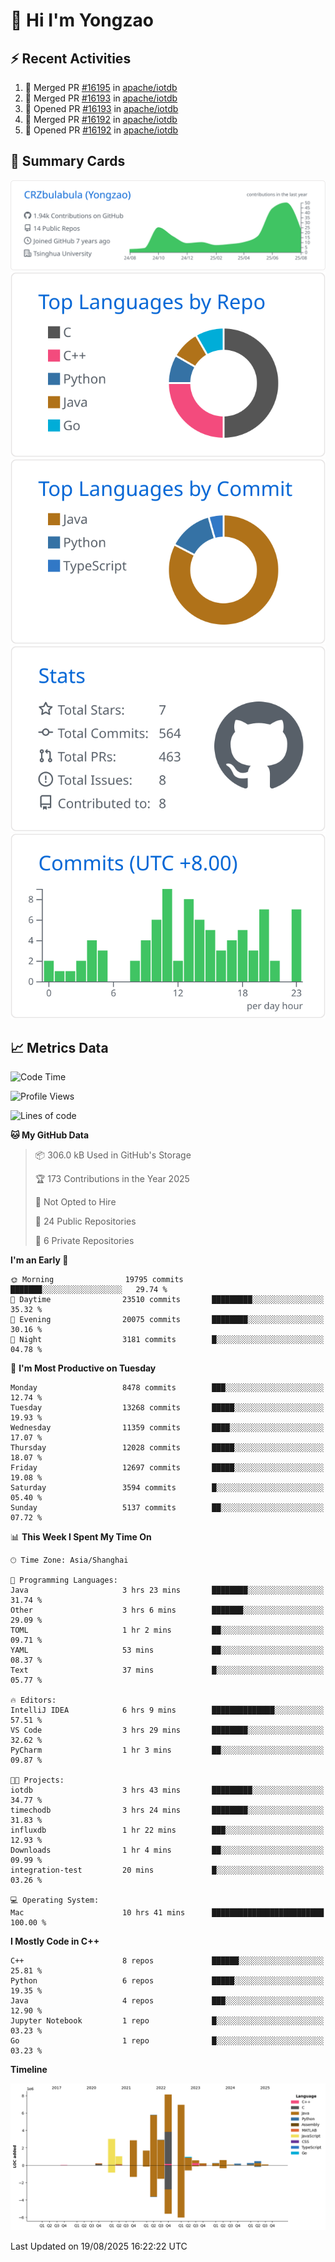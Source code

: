 # 👋 Hi I'm Yongzao

## ⚡ Recent Activities
<!--START_SECTION:activity-->
1. 🎉 Merged PR [#16195](https://github.com/apache/iotdb/pull/16195) in [apache/iotdb](https://github.com/apache/iotdb)
2. 🎉 Merged PR [#16193](https://github.com/apache/iotdb/pull/16193) in [apache/iotdb](https://github.com/apache/iotdb)
3. 💪 Opened PR [#16193](https://github.com/apache/iotdb/pull/16193) in [apache/iotdb](https://github.com/apache/iotdb)
4. 🎉 Merged PR [#16192](https://github.com/apache/iotdb/pull/16192) in [apache/iotdb](https://github.com/apache/iotdb)
5. 💪 Opened PR [#16192](https://github.com/apache/iotdb/pull/16192) in [apache/iotdb](https://github.com/apache/iotdb)
<!--END_SECTION:activity-->

## 🎑 Summary Cards

[![](https://raw.githubusercontent.com/CRZbulabula/CRZbulabula/main/profile-summary-card-output/github/0-profile-details.svg)](https://github.com/vn7n24fzkq/github-profile-summary-cards)
[![](https://raw.githubusercontent.com/CRZbulabula/CRZbulabula/main/profile-summary-card-output/github/1-repos-per-language.svg)](https://github.com/vn7n24fzkq/github-profile-summary-cards) [![](https://raw.githubusercontent.com/CRZbulabula/CRZbulabula/main/profile-summary-card-output/github/2-most-commit-language.svg)](https://github.com/vn7n24fzkq/github-profile-summary-cards)
[![](https://raw.githubusercontent.com/CRZbulabula/CRZbulabula/main/profile-summary-card-output/github/3-stats.svg)](https://github.com/vn7n24fzkq/github-profile-summary-cards) [![](https://raw.githubusercontent.com/CRZbulabula/CRZbulabula/main/profile-summary-card-output/github/4-productive-time.svg)](https://github.com/vn7n24fzkq/github-profile-summary-cards)

## 📈 Metrics Data

<!--START_SECTION:waka-->
![Code Time](http://img.shields.io/badge/Code%20Time-1%2C131%20hrs%2016%20mins-blue)

![Profile Views](http://img.shields.io/badge/Profile%20Views-1-blue)

![Lines of code](https://img.shields.io/badge/From%20Hello%20World%20I%27ve%20Written-36.0%20million%20lines%20of%20code-blue)

**🐱 My GitHub Data** 

> 📦 306.0 kB Used in GitHub's Storage 
 > 
> 🏆 173 Contributions in the Year 2025
 > 
> 🚫 Not Opted to Hire
 > 
> 📜 24 Public Repositories 
 > 
> 🔑 6 Private Repositories 
 > 
**I'm an Early 🐤** 

```text
🌞 Morning                19795 commits       ███████░░░░░░░░░░░░░░░░░░   29.74 % 
🌆 Daytime                23510 commits       █████████░░░░░░░░░░░░░░░░   35.32 % 
🌃 Evening                20075 commits       ████████░░░░░░░░░░░░░░░░░   30.16 % 
🌙 Night                  3181 commits        █░░░░░░░░░░░░░░░░░░░░░░░░   04.78 % 
```
📅 **I'm Most Productive on Tuesday** 

```text
Monday                   8478 commits        ███░░░░░░░░░░░░░░░░░░░░░░   12.74 % 
Tuesday                  13268 commits       █████░░░░░░░░░░░░░░░░░░░░   19.93 % 
Wednesday                11359 commits       ████░░░░░░░░░░░░░░░░░░░░░   17.07 % 
Thursday                 12028 commits       █████░░░░░░░░░░░░░░░░░░░░   18.07 % 
Friday                   12697 commits       █████░░░░░░░░░░░░░░░░░░░░   19.08 % 
Saturday                 3594 commits        █░░░░░░░░░░░░░░░░░░░░░░░░   05.40 % 
Sunday                   5137 commits        ██░░░░░░░░░░░░░░░░░░░░░░░   07.72 % 
```


📊 **This Week I Spent My Time On** 

```text
🕑︎ Time Zone: Asia/Shanghai

💬 Programming Languages: 
Java                     3 hrs 23 mins       ████████░░░░░░░░░░░░░░░░░   31.74 % 
Other                    3 hrs 6 mins        ███████░░░░░░░░░░░░░░░░░░   29.09 % 
TOML                     1 hr 2 mins         ██░░░░░░░░░░░░░░░░░░░░░░░   09.71 % 
YAML                     53 mins             ██░░░░░░░░░░░░░░░░░░░░░░░   08.37 % 
Text                     37 mins             █░░░░░░░░░░░░░░░░░░░░░░░░   05.77 % 

🔥 Editors: 
IntelliJ IDEA            6 hrs 9 mins        ██████████████░░░░░░░░░░░   57.51 % 
VS Code                  3 hrs 29 mins       ████████░░░░░░░░░░░░░░░░░   32.62 % 
PyCharm                  1 hr 3 mins         ██░░░░░░░░░░░░░░░░░░░░░░░   09.87 % 

🐱‍💻 Projects: 
iotdb                    3 hrs 43 mins       █████████░░░░░░░░░░░░░░░░   34.77 % 
timechodb                3 hrs 24 mins       ████████░░░░░░░░░░░░░░░░░   31.83 % 
influxdb                 1 hr 22 mins        ███░░░░░░░░░░░░░░░░░░░░░░   12.93 % 
Downloads                1 hr 4 mins         ██░░░░░░░░░░░░░░░░░░░░░░░   09.99 % 
integration-test         20 mins             █░░░░░░░░░░░░░░░░░░░░░░░░   03.26 % 

💻 Operating System: 
Mac                      10 hrs 41 mins      █████████████████████████   100.00 % 
```

**I Mostly Code in C++** 

```text
C++                      8 repos             ██████░░░░░░░░░░░░░░░░░░░   25.81 % 
Python                   6 repos             █████░░░░░░░░░░░░░░░░░░░░   19.35 % 
Java                     4 repos             ███░░░░░░░░░░░░░░░░░░░░░░   12.90 % 
Jupyter Notebook         1 repo              █░░░░░░░░░░░░░░░░░░░░░░░░   03.23 % 
Go                       1 repo              █░░░░░░░░░░░░░░░░░░░░░░░░   03.23 % 
```



**Timeline**

![Lines of Code chart](https://raw.githubusercontent.com/CRZbulabula/CRZbulabula/main/assets/bar_graph.png)


 Last Updated on 19/08/2025 16:22:22 UTC
<!--END_SECTION:waka-->


